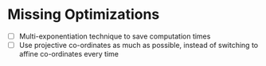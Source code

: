# Missing Optimizations

- [ ] Multi-exponentiation technique to save computation times
- [ ] Use projective co-ordinates as much as possible, instead of switching to affine co-ordinates every time